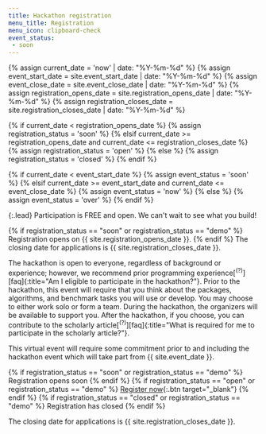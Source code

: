 ```yaml
---
title: Hackathon registration
menu_title: Registration
menu_icon: clipboard-check
event_status:
 - soon
---
```

{% assign current_date = 'now' | date: "%Y-%m-%d" %}
{% assign event_start_date = site.event_start_date | date: "%Y-%m-%d" %}
{% assign event_close_date = site.event_close_date | date: "%Y-%m-%d" %}
{% assign registration_opens_date = site.registration_opens_date | date: "%Y-%m-%d" %}
{% assign registration_closes_date = site.registration_closes_date | date: "%Y-%m-%d" %}

{% if current_date < registration_opens_date %}
    {% assign registration_status = 'soon' %}
{% elsif current_date >= registration_opens_date and current_date <= registration_closes_date %}
    {% assign registration_status = 'open' %}
{% else %}
    {% assign registration_status = 'closed' %}
{% endif %}

{% if current_date < event_start_date %}
    {% assign event_status = 'soon' %}
{% elsif current_date >= event_start_date and current_date <= event_close_date %}
    {% assign event_status = 'now' %}
{% else %}
    {% assign event_status = 'over' %}
{% endif %}


{:.lead}
Participation is FREE and open. We can't wait to see what you build!

{% if registration_status == "soon" or registration_status == "demo" %}
Registration opens on {{ site.registration_opens_date }}.
{% endif %}
The closing date for applications is {{ site.registration_closes_date }}.

The hackathon is open to everyone, regardless of background or experience; however, we recommend prior programming experience[<sup>(?)</sup>][faq]{:title="Am I eligible to participate in the hackathon?"}. Prior to the hackathon, this event will require that you think about the packages, algorithms, and benchmark tasks you will use or develop. You may choose to either work solo or form a team. During the hackathon, the organizers will be available to support you. After the hackathon, if you choose, you can contribute to the scholarly article[<sup>(?)</sup>][faq]{:title="What is required for me to participate in the scholarly article?"}.

<div class="aside" markdown="1">
This virtual event will require some commitment prior to and including the
hackathon event which will take part from {{ site.event_date }}.

{% if registration_status == "soon" or registration_status == "demo" %}
  <a class="btn disabled">Registration opens soon</a>
{% endif %}
{% if registration_status == "open" or registration_status == "demo" %}
  [Register now](https://www.eventbrite.ca/e/bo-hackathon-for-chemistry-and-materials-tickets-837748407037){:.btn target="_blank"}
{% endif %}
{% if registration_status == "closed" or registration_status == "demo" %}
  <a class="btn disabled">Registration has closed</a>
{% endif %}

The closing date for applications is {{ site.registration_closes_date }}.
</div>
